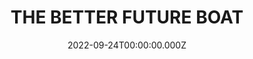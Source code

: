 ---
date: 2022-09-24T00:00:00.000Z
description: A model ship @ashercoady constructed out of mixed media.
draft: false
icon: 2022-09-24-the-better-future-boat.webp
language: en
title: THE BETTER FUTURE BOAT
link: https://www.instagram.com/p/Ci45mq7opkC/?img_index=1
alt: A photo of the better future boat mounted on a concrete wall. 

---
